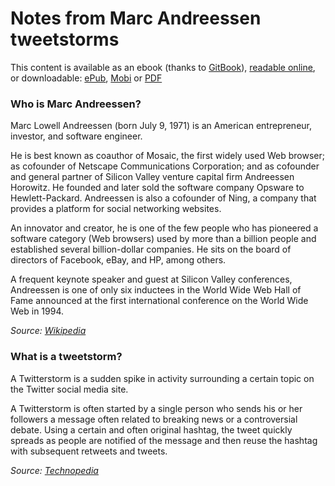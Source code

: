 Notes from Marc Andreessen tweetstorms
============

This content is available as an ebook (thanks to [GitBook](https://www.gitbook.com)), [readable online](https://www.gitbook.com/book/samypesse/pmarca-notes), or downloadable: [ePub](https://www.gitbook.com/download/epub/book/samypesse/pmarca-notes), [Mobi](https://www.gitbook.com/download/mobi/book/samypesse/pmarca-notes) or [PDF](https://www.gitbook.com/download/pdf/book/samypesse/pmarca-notes)

### Who is Marc Andreessen?

Marc Lowell Andreessen (born July 9, 1971) is an American entrepreneur, investor, and software engineer.

He is best known as coauthor of Mosaic, the first widely used Web browser; as cofounder of Netscape Communications Corporation; and as cofounder and general partner of Silicon Valley venture capital firm Andreessen Horowitz.
He founded and later sold the software company Opsware to Hewlett-Packard. Andreessen is also a cofounder of Ning, a company that provides a platform for social networking websites.

An innovator and creator, he is one of the few people who has pioneered a software category (Web browsers) used by more than a billion people and established several billion-dollar companies. He sits on the board of directors of Facebook, eBay, and HP, among others.

A frequent keynote speaker and guest at Silicon Valley conferences, Andreessen is one of only six inductees in the World Wide Web Hall of Fame announced at the first international conference on the World Wide Web in 1994.

*Source: [Wikipedia](http://en.wikipedia.org/wiki/Marc_Andreessen)*


### What is a tweetstorm?

A Twitterstorm is a sudden spike in activity surrounding a certain topic on the Twitter social media site.

A Twitterstorm is often started by a single person who sends his or her followers a message often related to breaking news or a controversial debate. Using a certain and often original hashtag, the tweet quickly spreads as people are notified of the message and then reuse the hashtag with subsequent retweets and tweets.

*Source: [Technopedia](http://www.techopedia.com/definition/29624/twitterstorm)*
